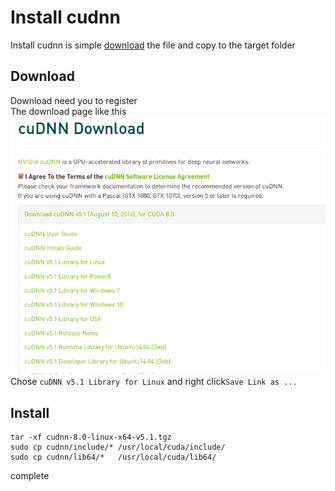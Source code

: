# Install cudnn
Install cudnn is simple [download](https://developer.nvidia.com/cudnn) the file and copy to the target folder

## Download
Download need you to register  
The download page like this ![download](cudnn-download.png)
Chose `cuDNN v5.1 Library for Linux` and right click`Save Link as ...`

## Install
```
tar -xf cudnn-8.0-linux-x64-v5.1.tgz
sudo cp cudnn/include/* /usr/local/cuda/include/
sudo cp cudnn/lib64/*   /usr/local/cuda/lib64/
```
complete


